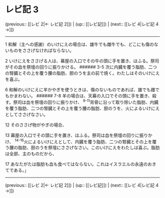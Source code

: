 # レビ記 3

(previous:: [[レビ 2|← レビ記 2]]) | (up:: [[レビ記]]) | (next:: [[レビ 4|レビ記 4 →]])

***




1 
和解（主への感謝）のいけにえの場合は、雄牛でも雌牛でも、どこにも傷のないものをささげなければならない。 



2 
いけにえをささげる人は、幕屋の入口でその牛の頭に手を置き、ほふる。祭司がその血を祭壇の回りに振りかける。 ###### 3-5 次に内臓を覆う脂肪、二つの腎臓とその上を覆う腰の脂肪、胆のうを主の前で焼く。わたしはそのいけにえを喜ぶ。 



6 
和解のいけにえに羊かやぎを使うときは、傷のないものであれば、雄でも雌でもかまわない。 ###### 7-8 羊の場合は、天幕の入口でその頭に手を置き、殺す。祭司は血を祭壇の回りに振りかけ、 <sup class="versenum">9-11</sup>背骨に沿って取り除いた脂肪、内臓を覆う脂肪、二つの腎臓とその上を覆う腰の脂肪、胆のうを、火によるいけにえとしてささげなさい。 



12 
そのささげ物がやぎの場合、 



13 
幕屋の入口でその頭に手を置き、ほふる。祭司は血を祭壇の回りに振りかけ、 <sup class="versenum">14-16</sup>火によるいけにえとして、内臓を覆う脂肪、二つの腎臓とその上を覆う腰の脂肪、胆のうを祭壇にささげなさい。このいけにえをわたしは喜ぶ。脂肪は全部、主のものだから、 



17 
あなたがたは脂肪も血も食べてはならない。これはイスラエルの永遠のおきてである。」

***

(previous:: [[レビ 2|← レビ記 2]]) | (up:: [[レビ記]]) | (next:: [[レビ 4|レビ記 4 →]])
